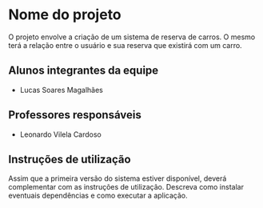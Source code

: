 # Nome do projeto

O projeto envolve a criação de um sistema de reserva de carros. O mesmo terá a relação entre o usuário e sua reserva que existirá com um carro.

## Alunos integrantes da equipe

* Lucas Soares Magalhães
  
## Professores responsáveis

* Leonardo Vilela Cardoso

## Instruções de utilização

Assim que a primeira versão do sistema estiver disponível, deverá complementar com as instruções de utilização. Descreva como instalar eventuais dependências e como executar a aplicação.
